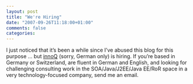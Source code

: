 ```yaml
---
layout: post
title: "We're Hiring"
date: "2007-09-26T11:18:00+01:00"
comments: false
categories: 
---
```


<p>I just noticed that it&#8217;s been a while since I&#8217;ve abused this blog for this purpose &#8230; but <a href="/">innoQ</a> (sorry, German only) is hiring. If you&#8217;re based in Germany or Switzerland, are fluent in German and English, and looking for challenging consulting work in the SOA/Java/J2EE/Java EE/RoR space in a very technology-focused company, send me an email.</p>


